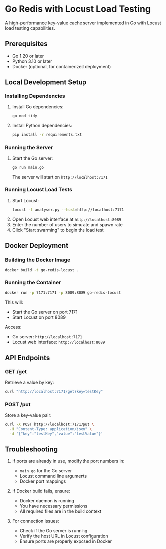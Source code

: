 # Go Redis with Locust Load Testing

A high-performance key-value cache server implemented in Go with Locust load testing capabilities.

## Prerequisites

- Go 1.20 or later
- Python 3.10 or later
- Docker (optional, for containerized deployment)

## Local Development Setup

### Installing Dependencies

1. Install Go dependencies:
   ```bash
   go mod tidy
   ```

2. Install Python dependencies:
   ```bash
   pip install -r requirements.txt
   ```

### Running the Server

1. Start the Go server:
   ```bash
   go run main.go
   ```
   The server will start on `http://localhost:7171`

### Running Locust Load Tests

1. Start Locust:
   ```bash
   locust -f analyser.py --host=http://localhost:7171
   ```
2. Open Locust web interface at `http://localhost:8089`
3. Enter the number of users to simulate and spawn rate
4. Click "Start swarming" to begin the load test

## Docker Deployment

### Building the Docker Image

```bash
docker build -t go-redis-locust .
```

### Running the Container

```bash
docker run -p 7171:7171 -p 8089:8089 go-redis-locust
```

This will:
- Start the Go server on port 7171
- Start Locust on port 8089

Access:
- Go server: `http://localhost:7171`
- Locust web interface: `http://localhost:8089`

## API Endpoints

### GET /get
Retrieve a value by key:
```bash
curl "http://localhost:7171/get?key=testKey"
```

### POST /put
Store a key-value pair:
```bash
curl -X POST http://localhost:7171/put \
  -H "Content-Type: application/json" \
  -d '{"key":"testKey","value":"testValue"}'
```

## Troubleshooting

1. If ports are already in use, modify the port numbers in:
   - `main.go` for the Go server
   - Locust command line arguments
   - Docker port mappings

2. If Docker build fails, ensure:
   - Docker daemon is running
   - You have necessary permissions
   - All required files are in the build context

3. For connection issues:
   - Check if the Go server is running
   - Verify the host URL in Locust configuration
   - Ensure ports are properly exposed in Docker